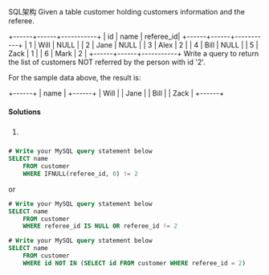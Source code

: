 SQL架构
Given a table customer holding customers information and the referee.

+------+------+-----------+
| id   | name | referee_id|
+------+------+-----------+
|    1 | Will |      NULL |
|    2 | Jane |      NULL |
|    3 | Alex |         2 |
|    4 | Bill |      NULL |
|    5 | Zack |         1 |
|    6 | Mark |         2 |
+------+------+-----------+
Write a query to return the list of customers NOT referred by the person with id '2'.

For the sample data above, the result is:

+------+
| name |
+------+
| Will |
| Jane |
| Bill |
| Zack |
+------+

#### Solutions

1. #####

```sql
# Write your MySQL query statement below
SELECT name
    FROM customer
    WHERE IFNULL(referee_id, 0) != 2
```

or

```sql
# Write your MySQL query statement below
SELECT name
    FROM customer
    WHERE referee_id IS NULL OR referee_id != 2
```

```sql
# Write your MySQL query statement below
SELECT name
    FROM customer
    WHERE id NOT IN (SELECT id FROM customer WHERE referee_id = 2)
```